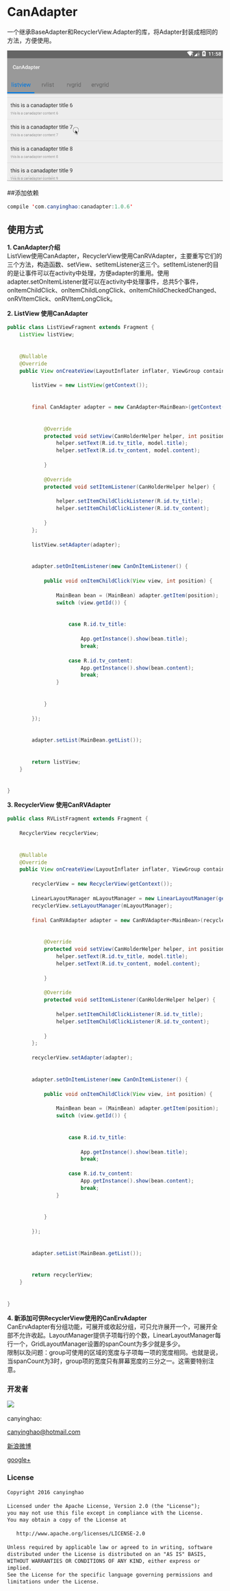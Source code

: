 # CanAdapter
一个继承BaseAdapter和RecyclerView.Adapter的库，将Adapter封装成相同的方法，方便使用。




![](./pic/CanAdapter.gif)  

##添加依赖
```JAVA
compile 'com.canyinghao:canadapter:1.0.6'
```

## 使用方式 
**1. CanAdapter介绍**  
ListView使用CanAdapter，RecyclerView使用CanRVAdapter，主要重写它们的三个方法，构造函数、setView、setItemListener这三个。setItemListener的目的是让事件可以在activity中处理，方便adapter的重用。使用adapter.setOnItemListener就可以在activity中处理事件，总共5个事件，onItemChildClick、onItemChildLongClick、onItemChildCheckedChanged、onRVItemClick、onRVItemLongClick。


**2. ListView 使用CanAdapter**  
```JAVA
public class ListViewFragment extends Fragment {
    ListView listView;


    @Nullable
    @Override
    public View onCreateView(LayoutInflater inflater, ViewGroup container, Bundle savedInstanceState) {

        listView = new ListView(getContext());


        final CanAdapter adapter = new CanAdapter<MainBean>(getContext(), R.layout.item_main) {


            @Override
            protected void setView(CanHolderHelper helper, int position, MainBean model) {
                helper.setText(R.id.tv_title, model.title);
                helper.setText(R.id.tv_content, model.content);

            }

            @Override
            protected void setItemListener(CanHolderHelper helper) {

                helper.setItemChildClickListener(R.id.tv_title);
                helper.setItemChildClickListener(R.id.tv_content);

            }
        };

        listView.setAdapter(adapter);


        adapter.setOnItemListener(new CanOnItemListener() {

            public void onItemChildClick(View view, int position) {

                MainBean bean = (MainBean) adapter.getItem(position);
                switch (view.getId()) {


                    case R.id.tv_title:

                        App.getInstance().show(bean.title);
                        break;

                    case R.id.tv_content:
                        App.getInstance().show(bean.content);
                        break;
                }


            }

        });


        adapter.setList(MainBean.getList());


        return listView;
    }


}
```
**3. RecyclerView 使用CanRVAdapter**  
```JAVA
public class RVListFragment extends Fragment {

    RecyclerView recyclerView;


    @Nullable
    @Override
    public View onCreateView(LayoutInflater inflater, ViewGroup container, Bundle savedInstanceState) {

        recyclerView = new RecyclerView(getContext());

        LinearLayoutManager mLayoutManager = new LinearLayoutManager(getContext(), LinearLayoutManager.VERTICAL, false);
        recyclerView.setLayoutManager(mLayoutManager);

        final CanRVAdapter adapter = new CanRVAdapter<MainBean>(recyclerView, R.layout.item_main) {


            @Override
            protected void setView(CanHolderHelper helper, int position, MainBean model) {
                helper.setText(R.id.tv_title, model.title);
                helper.setText(R.id.tv_content, model.content);

            }

            @Override
            protected void setItemListener(CanHolderHelper helper) {

                helper.setItemChildClickListener(R.id.tv_title);
                helper.setItemChildClickListener(R.id.tv_content);

            }
        };

        recyclerView.setAdapter(adapter);


        adapter.setOnItemListener(new CanOnItemListener() {

            public void onItemChildClick(View view, int position) {

                MainBean bean = (MainBean) adapter.getItem(position);
                switch (view.getId()) {


                    case R.id.tv_title:

                        App.getInstance().show(bean.title);
                        break;

                    case R.id.tv_content:
                        App.getInstance().show(bean.content);
                        break;
                }


            }

        });


        adapter.setList(MainBean.getList());


        return recyclerView;
    }


}
```
**4. 新添加可供RecyclerView使用的CanErvAdapter**  
CanErvAdapter有分组功能，可展开或收起分组，可只允许展开一个，可展开全部不允许收起。LayoutManager提供子项每行的个数，LinearLayoutManager每行一个，GridLayoutManager设置的spanCount为多少就是多少。  
限制以及问题：group可使用的区域的宽度与子项每一项的宽度相同。也就是说，当spanCount为3时，group项的宽度只有屏幕宽度的三分之一。这需要特别注意。



### 开发者

![](https://avatars3.githubusercontent.com/u/12572840?v=3&s=460) 

canyinghao: 

<canyinghao@hotmail.com>  

[新浪微博](http://weibo.com/u/5670978460)

[google+](https://plus.google.com/u/0/109542533436298291853)

### License

    Copyright 2016 canyinghao

    Licensed under the Apache License, Version 2.0 (the "License");
    you may not use this file except in compliance with the License.
    You may obtain a copy of the License at

       http://www.apache.org/licenses/LICENSE-2.0

    Unless required by applicable law or agreed to in writing, software
    distributed under the License is distributed on an "AS IS" BASIS,
    WITHOUT WARRANTIES OR CONDITIONS OF ANY KIND, either express or implied.
    See the License for the specific language governing permissions and
    limitations under the License.
